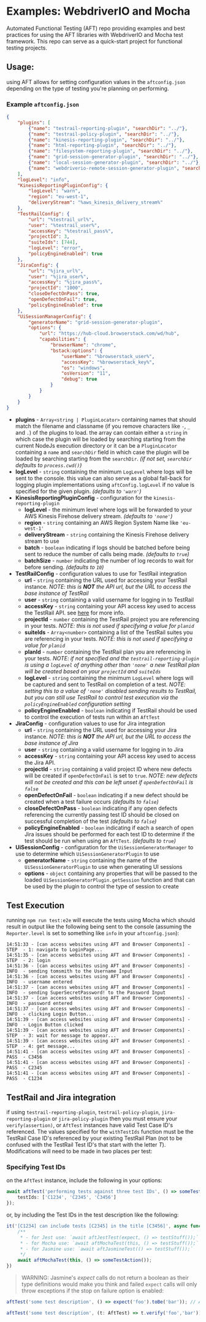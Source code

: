 # Examples: WebdriverIO and Mocha
Automated Functional Testing (AFT) repo providing examples and best practices for using the AFT libraries with WebdriverIO and Mocha test framework. This repo can serve as a quick-start project for functional testing projects.

## Usage:
using AFT allows for setting configuration values in the `aftconfig.json` depending on the type of testing you're planning on performing.

### Example `aftconfig.json`

```json
{
    "plugins": [
        {"name": "testrail-reporting-plugin", "searchDir": "../"},
        {"name": "testrail-policy-plugin", "searchDir": "../"},
        {"name": "kinesis-reporting-plugin", "searchDir": "../"},
        {"name": "html-reporting-plugin", "searchDir": "../"},
        {"name": "filesystem-reporting-plugin", "searchDir": "../"},
        {"name": "grid-session-generator-plugin", "searchDir": "../"},
        {"name": "local-session-generator-plugin", "searchDir": "../"},
        {"name": "webdriverio-remote-session-generator-plugin", "searchDir": "../"}
    ],
    "logLevel": "info",
    "KinesisReportingPluginConfig": {
        "logLevel": "warn",
        "region": "eu-west-1",
        "deliveryStream": "%aws_kinesis_delivery_stream%"
    },
    "TestRailConfig": {
        "url": "%testrail_url%",
        "user": "%testrail_user%",
        "accessKey": "%testrail_pass%",
        "projectId": 3,
        "suiteIds": [744],
        "logLevel": "error",
        "policyEngineEnabled": true
    },
    "JiraConfig": {
        "url": "%jira_url%",
        "user": "%jira_user%",
        "accessKey": "%jira_pass%",
        "projectId": "1000",
        "closeDefectOnPass": true,
        "openDefectOnFail": true,
        "policyEngineEnabled": true
    },
    "UiSessionManagerConfig": {
        "generatorName": "grid-session-generator-plugin",
        "options": {
            "url": "https://hub-cloud.browserstack.com/wd/hub",
            "capabilities": {
                "browserName": "chrome",
                "bstack:options": {
                    "userName": "%browserstack_user%",
                    "accessKey": "%browserstack_key%",
                    "os": "windows",
                    "osVersion": "11",
                    "debug": true
                }
            }
        }
    }
}
```
- **plugins** - `Array<string | PluginLocator>` containing names that should match the filename and classname (if you remove characters like `-`, `_` and `.`) of the plugins to load. the array can contain either a `string` in which case the plugin will be loaded by searching starting from the current NodeJs execution directory or it can be a `PluginLocator` containing a `name` and `searchDir` field in which case the plugin will be loaded by searching starting from the `searchDir`. _(if not set, `searchDir` defaults to `process.cwd()`)_
- **logLevel** - `string` containing the minimum `LogLevel` where logs will be sent to the console. this value can also serve as a global fall-back for logging plugin implementations using `aftConfig.logLevel` if no value is specified for the given plugin. _(defaults to `'warn'`)_
- **KinesisReportingPluginConfig** - configuration for the `kinesis-reporting-plugin`
  - **logLevel** - the minimum level where logs will be forwarded to your AWS Kinesis Firehose delivery stream. _(defaults to `'none'`)_
  - **region** - `string` containing an AWS Region System Name like `'eu-west-1'`
  - **deliveryStream** - `string` containing the Kinesis Firehose delivery stream to use
  - **batch** - `boolean` indicating if logs should be batched before being sent to reduce the number of calls being made. _(defaults to `true`)_
  - **batchSize** - `number` indicating the number of log records to wait for before sending. _(defaults to `10`)_
- **TestRailConfig** - configuration values to use for TestRail integration
  - **url** - `string` containing the URL used for accessing your TestRail instance. _NOTE: this is **NOT** the API url, but the URL to access the base instance of TestRail_
  - **user** - `string` containing a valid username for logging in to TestRail
  - **accessKey** - `string` containing your API access key used to access the TestRail API. see [here](https://www.gurock.com/testrail/docs/api/getting-started/accessing) for more info.
  - **projectId** - `number` containing the TestRail project you are referencing in your tests. _NOTE: this is not used if specifying a value for `planid`_
  - **suiteIds** - `Array<number>` containing a list of the TestRail suites you are referencing in your tests. _NOTE: this is not used if specifying a value for `planid`_
  - **planId** - `number` containing the TestRail plan you are referencing in your tests. _NOTE: if not specified and the `testrail-reporting-plugin` is using a `logLevel` of anything other than `'none'` a new TestRail plan will be created based on your `projectId` and `suiteIds`_
  - **logLevel** - `string` containing the minimum `LogLevel` where logs will be captured and sent to TestRail on completion of a test. _NOTE: setting this to a value of `'none'` disabled sending results to TestRail, but you can still use TestRail to control test execution via the `policyEngineEnabled` configuration setting_
  - **policyEngineEnabled** - `boolean` indicating if TestRail should be used to control the execution of tests run within an `AftTest`
- **JiraConfig** - configuration values to use for Jira integration
  - **url** - `string` containing the URL used for accessing your Jira instance. _NOTE: this is **NOT** the API url, but the URL to access the base instance of Jira_
  - **user** - `string` containing a valid username for logging in to Jira
  - **accessKey** - `string` containing your API access key used to access the Jira API.
  - **projectId** - `string` containing a valid project ID where new defects will be created if `openDefectOnFail` is set to `true`. _NOTE: new defects will not be created and this can be left unset if `openDefectOnFail` is `false`_
  - **openDefectOnFail** - `boolean` indicating if a new defect should be created when a test failure occurs _(defaults to `false`)_
  - **closeDefectOnPass** - `boolean` indicating if any open defects referencing the currently passing test ID should be closed on successful completion of the test _(defaults to `false`)_
  - **policyEngineEnabled** - `boolean` indicating if each a search of open Jira issues should be performed for each test ID to determine if the test should be run when using an `AftTest`. _(defaults to `true`)_
- **UiSessionConfig** - configuration for the `UiSessionGeneratorManager` to use to determine which `UiSessionGeneratorPlugin` to use
  - **generatorName** - `string` containing the name of the `UiSessionGeneratorPlugin` to use when generating UI sessions
  - **options** - `object` containing any properties that will be passed to the loaded `UiSessionGeneratorPlugin.getSession` function and that can be used by the plugin to control the type of session to create

## Test Execution
running `npm run test:e2e` will execute the tests using Mocha which should result in output like the following being sent to the console (assuming the `Reporter.level` is set to something like `info` in your `aftconfig.json`):
```
14:51:33 - [can access websites using AFT and Browser Components] - STEP  - 1: navigate to LoginPage...
14:51:35 - [can access websites using AFT and Browser Components] - STEP  - 2: login
14:51:36 - [can access websites using AFT and Browser Components] - INFO  - sending tomsmith to the Username Input
14:51:36 - [can access websites using AFT and Browser Components] - INFO  - username entered
14:51:37 - [can access websites using AFT and Browser Components] - INFO  - sending SuperSecretPassword! to the Password Input
14:51:37 - [can access websites using AFT and Browser Components] - INFO  - password entered
14:51:37 - [can access websites using AFT and Browser Components] - INFO  - clicking Login Button...
14:51:39 - [can access websites using AFT and Browser Components] - INFO  - Login Button clicked
14:51:39 - [can access websites using AFT and Browser Components] - STEP  - 3: wait for message to appear...
14:51:39 - [can access websites using AFT and Browser Components] - STEP  - 4: get message...
14:51:41 - [can access websites using AFT and Browser Components] - PASS  - C3456
14:51:41 - [can access websites using AFT and Browser Components] - PASS  - C2345
14:51:41 - [can access websites using AFT and Browser Components] - PASS  - C1234
```

## TestRail and Jira integration
if using `testrail-reporting-plugin`, `testrail-policy-plugin`, `jira-reporting-plugin` or `jira-policy-plugin` then you must ensure your `verify(assertion)`, or `AftTest` instances have valid Test Case ID's referenced. The values specified for the `withTestIds` function must be the TestRail Case ID's referenced by your existing TestRail Plan (not to be confused with the TestRail Test ID's that start with the letter _T_). Modifications will need to be made in two places per test:

### Specifying Test IDs
on the `AftTest` instance, include the following in your options:
```typescript
await aftTest('performing tests against three test IDs', () => someTestAction(), {
    testIds: ['C1234', 'C2345', 'C3456']
});
```
or, by including the Test IDs in the test description like the following:
```typescript
it('[C1234] can include tests [C2345] in the title [C3456]', async function() {
    /**
     * - for Jest use: `await aftJestTest(expect, () => testStuff());`
     * - for Mocha use: `await aftMochaTest(this, () => testStuff());`
     * - for Jasmine use: `await aftJasmineTest(() => testStuff());`
     */
    await aftMochaTest(this, () => someTestAction());
})
```

> WARNING: Jasmine's _expect_ calls do not return a boolean as their type definitions would make you think and failed `expect` calls will only throw exceptions if the stop on failure option is enabled: 
```typescript
aftTest('some test description', () => expect('foo').toBe('bar')); // AFT will report as 'passed'

aftTest('some test description', (t: AftTest) => t.verify('foo','bar')); // AFT will report as 'failed'
```
